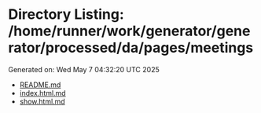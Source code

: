 # Directory Listing: /home/runner/work/generator/generator/processed/da/pages/meetings
Generated on: Wed May  7 04:32:20 UTC 2025

- [README.md](README.md)
- [index.html.md](index.html.md)
- [show.html.md](show.html.md)
